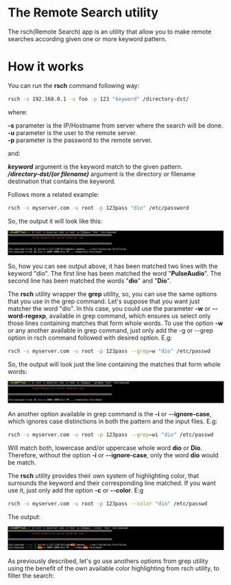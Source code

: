 # The Remote Search utility

The rsch(Remote Search) app is an utility that allow you to make remote searches according given one or more keyword pattern.

# How it works

You can run the **rsch** command following way:

```bash
rsch -s 192.168.0.1 -u foo -p 123 "keyword" /directory-dst/
```
where:

**-s** parameter is the IP/Hostname from server where the search will be done.</br>
**-u** parameter is the user to the remote server.</br>
**-p** parameter is the password to the remote server.</br>

and:

***keyword*** argument is the keyword match to the given pattern.</br>
***/directory-dst/(or filename)*** argument is the directory or filename destination that contains
the keyword.</br>

Follows more a related example:

```bash
rsch -s myserver.com -u root -p 123pass "dio" /etc/password
```
So, the output it will look like this:

![rsch screenshot1](doc/img/rsch_command_1.png)

So, how you can see output above, it has been matched two lines with the keyword "dio". The first line has been matched the word "**PulseAudio**". The second line has been matched the words "**dio**" and "**Dio**".
 
The **rsch** utility wrapper the **grep** utility, so, you can use the same options that you use in the grep command. Let's suppose that you want just matcher the word "dio". In this case, you could use the parameter **-w** or **--word-regexp**, available in grep command, which ensures us select only those lines containing matches that form whole words. To use the option **-w** or any another available in grep command, just only add the -g or --grep option in rsch command followed with desired option. E.g:

```bash
rsch -s myserver.com -u root -p 123pass --grep=w "dio" /etc/passwd
```
So, the output will look just the line containing the matches that form whole words:

![rsch screenshot2](doc/img/rsch_command_2.png)

An another option available in grep command is the **-i** or **--ignore-case**, which ignores case distinctions in both the pattern and the input files. E.g:

```bash
rsch -s myserver.com -u root -p 123pass --grep=wi "dio" /etc/passwd
```
Will match both, lowercase and/or uppercase whole word **dio** or **Dio**. Therefore, without the option **-i** or **--ignore-case**, only the word **dio** would be match. 

The **rsch** utility provides their own system of highlighting color, that surrounds the keyword and their corresponding line matched. If you want use it, just only add the option **-c** or **--color**. E:g

```bash
rsch -s myserver.com -u root -p 123pass --color "dio" /etc/passwd
```
The output:

![rsch screenshot3](doc/img/rsch_command_3.png)

As previously described, let's go use anothers options from grep utility using the benefit of the own available color highlighting from rsch utility, to filter the search:

````bash
